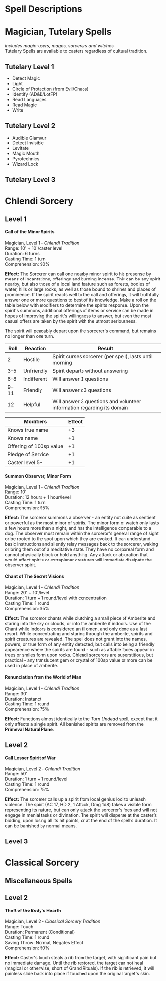 # Spell Descriptions

# Magician, Tutelary Spells
_includes magic-users, mages, sorcerers and witches_  
Tutelary Spells are available to casters regardless of cultural tradition.

## Tutelary Level 1

* Detect Magic
* Light
* Circle of Protection (from Evil/Chaos)
* Identify (AD&D/LotFP)
* Read Languages
* Read Magic
* Write

## Tutelary Level 2
* Audible Glamour
* Detect Invisible
* Levitate
* Magic Mouth
* Pyrotechnics
* Wizard Lock

## Tutelary Level 3


# Chlendi Sorcery

## Level 1

#### Call of the Minor Spirits
Magician, Level 1 - _Chlendi Tradition_  
Range: 10' + 10'/caster level  
Duration: 6 turns  
Casting Time: 1 turn  
Comprehension: 90%  

**Effect:** The Sorcerer can call one nearby minor spirit to his presense by means of incantations, offerings and burning incense.  This can be any spirit nearby, but also those of a local land feature such as forests, bodies of water, hills or large rocks, as well as those bound to shrines and places of prominence.  If the spirit reacts well to the call and offerings, it will truthfully answer one or more questions to best of its knowledge.  Make a roll on the table below with modifiers to determine the spirits response.  Upon the spirit's summons, additional offerings of items or service can be made in hopes of improving the spirit's willingness to answer, but even the most casual offers are taken by the spirit with the utmost seriousness.

The spirit will peacably depart upon the sorcerer's command, but remains no longer than one turn.


| **Roll** | **Reaction**    | **Result** |
|------|-------------|--------|
| 2    | Hostile     | Spirit curses sorcerer (per spell), lasts until morning |
| 3–5  | Unfriendly  | Spirit departs without answering |
| 6–8  | Indifferent | Will answer 1 questions |
| 9–11 | Friendly    | Will answer d3 questions | 
| 12   | Helpful     | Will answer 3 questions and volunteer information regarding its domain |

| **Modifiers** | **Effect** |
|-----------|--------|
| Knows true name | +3 |
| Knows name | +1 |
| Offering of 100sp value | +1 |
| Pledge of Service | +1 | 
| Caster level 5+ | +1 | 

#### Summon Observer, Minor Form
Magician, Level 1 - _Chlendi Tradition_  
Range: 10'  
Duration: 12 hours + 1 hour/level  
Casting Time: 1 turn  
Comprehension: 95%  

**Effect:** The sorceror summons a observer - an entity not quite as sentient or powerful as the most minor of spirits.  The minor form of watch only lasts a few hours more than a night, and has the intelligence comparable to a dog. The observer must remain within the sorceror's general range of sight or be rooted to the spot upon which they are evoked.  It can understand basic instructions and silently relay messages back to the sorcerer, waking or bring them out of a meditative state.  They have no corporeal form and cannot physically block or hold anything. Any attack or abjuration that would affect spirits or extraplanar creatures will immediate dissipate the observer spirit.

#### Chant of The Secret Visions 
Magician, Level 1 - _Chlendi Tradition_  
Range: 20' + 10'/level  
Duration: 1 turn + 1 round/level with concentration  
Casting Time: 1 round  
Comprehension: 95%  

**Effect:** The sorceror chants while clutching a small piece of Amberite and staring into the sky or clouds, or into the amberite if indoors.  Use of the Chant while indoors is considered an ill omen, and only done as a last resort. While concentrating and staring through the amberite, spirits and spirit creatures are revealed. The spell does not grant into the names, powers, or true form of any entity detected, but calls into being a friendly appearence where the spirits are found - such as affable faces appear in trees or smiles form upon rocks.  Chlendi sorcerors are superstitious, but practical - any translucent gem or crystal of 100sp value or more can be used in place of amberite.

#### Renunciation from the World of Man
Magician, Level 1 - _Chlendi Tradition_  
Range: 30'  
Duration: Instanct  
Casting Time: 1 round  
Comprehension: 75% 

**Effect:** Functions almost identically to the _Turn Undead_ spell, except that it only affects a single spirit.  All banished spirits are removed from the **Primeval Natural Plane**.

## Level 2

#### Call Lesser Spirit of War
Magician, Level 2 - _Chlendi Tradition_  
Range: 50’  
Duration: 1 turn + 1 round/level  
Casting Time: 1 round  
Comprehension: 75%  

**Effect:** The sorcerer calls up a spirit from local genius loci to unleash violence.  The spirit (AC 17, HD 2, 1 Attack, Dmg 1d8) takes a visible form representing its nature, but can only attack the sorcerer's foes and will not engage in menial tasks or divination.  The spirit will disperse at the caster’s bidding, upon losing all its hit points, or at the end of the spell’s duration.  It can be banished by normal means.


## Level 3


# Classical Sorcery

## Miscellaneous Spells

## Level 2

#### Theft of the Body's Hearth
Magician, Level 2 - _Classical Sorcery Tradition_    
Range: Touch  
Duration: Permanent (Conditional)    
Casting Time: 1 round  
Saving Throw: Normal, Negates Effect  
Comprehension: 50%  

**Effect:** Caster's touch steals a rib from the target, with significant pain but no immediate damage.  Until the rib restored, the target can not heal (magical or otherwise, short of Grand Rituals).  If the rib is retrieved, it will painless slide back into place if touched upon the original target's skin.
